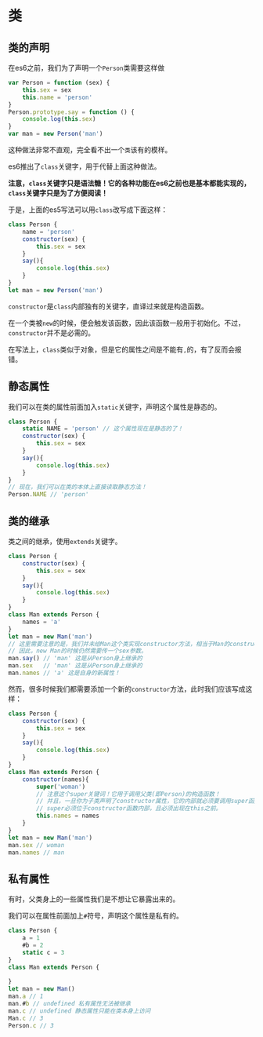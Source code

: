 # 类

## 类的声明

在es6之前，我们为了声明一个`Person`类需要这样做

```js
var Person = function (sex) {
    this.sex = sex
    this.name = 'person'
}
Person.prototype.say = function () {
    console.log(this.sex)
}
var man = new Person('man')
```

这种做法非常不直观，完全看不出一个`类`该有的模样。

es6推出了`class`关键字，用于代替上面这种做法。

**注意，`class`关键字只是语法糖！它的各种功能在es6之前也是基本都能实现的，`class`关键字只是为了方便阅读！**

于是，上面的es5写法可以用`class`改写成下面这样：

```js
class Person {
    name = 'person'
    constructor(sex) {
    	this.sex = sex
  	}
    say(){
        console.log(this.sex)
    }
}
let man = new Person('man')
```

`constructor`是`class`内部独有的关键字，直译过来就是构造函数。

在一个类被`new`的时候，便会触发该函数，因此该函数一般用于初始化。不过，`constructor`并不是必需的。

在写法上，`class`类似于对象，但是它的属性之间是不能有`,`的，有了反而会报错。

## 静态属性

我们可以在类的属性前面加入`static`关键字，声明这个属性是静态的。

```js
class Person {
    static NAME = 'person' // 这个属性现在是静态的了！
    constructor(sex) {
    	this.sex = sex
  	}
    say(){
        console.log(this.sex)
    }
}
// 现在，我们可以在类的本体上直接读取静态方法！
Person.NAME // 'person'
```

## 类的继承

类之间的继承，使用`extends`关键字。

```js
class Person {
    constructor(sex) {
    	this.sex = sex
  	}
    say(){
        console.log(this.sex)
    }
}
class Man extends Person {
    names = 'a'
}
let man = new Man('man')
// 这里需要注意的是，我们并未给Man这个类实现constructor方法，相当于Man的constructor等于Person身上的！
// 因此，new Man的时候仍然需要传一个sex参数。
man.say() // 'man' 这是从Person身上继承的
man.sex   // 'man' 这是从Person身上继承的
man.names // 'a' 这是自身的新属性！
```

然而，很多时候我们都需要添加一个新的`constructor`方法，此时我们应该写成这样：

```js
class Person {
    constructor(sex) {
    	this.sex = sex
  	}
    say(){
        console.log(this.sex)
    }
}
class Man extends Person {
    constructor(names){
        super('woman') 
        // 注意这个super关键词！它用于调用父类(即Person)的构造函数！
        // 并且，一旦你为子类声明了constructor属性，它的内部就必须要调用super函数
        // super必须位于constructor函数内部，且必须出现在this之前。
        this.names = names
    }
}
let man = new Man('man')
man.sex // woman
man.names // man
```

## 私有属性

有时，父类身上的一些属性我们是不想让它暴露出来的。

我们可以在属性前面加上`#`符号，声明这个属性是私有的。

```js
class Person {
	a = 1
    #b = 2
    static c = 3
}
class Man extends Person {
    
}
let man = new Man()
man.a // 1
man.#b // undefined 私有属性无法被继承
man.c // undefined 静态属性只能在类本身上访问
Man.c // 3
Person.c // 3
```

